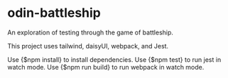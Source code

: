 # odin-battleship
An exploration of testing through the game of battleship.

This project uses tailwind, daisyUI, webpack, and Jest. 

Use {$npm install} to install dependencies.
Use {$npm test} to run jest in watch mode.
Use {$npm run build} to run webpack in watch mode. 

